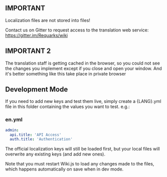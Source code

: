 ## IMPORTANT

Localization files are not stored into files!

Contact us on Gitter to request access to the translation web service: https://gitter.im/Requarks/wiki

## IMPORTANT 2

The translation staff is getting cached in the browser, so you could not see the changes
you implement except if you close and open your window. And it's better something like
this take place in private browser


## Development Mode

If you need to add new keys and test them live, simply create a {LANG}.yml file in this folder containing the values you want to test. e.g.:

### en.yml
```yml
admin:
  api.title: 'API Access'
  auth.title: 'Authentication'
```

The official localization keys will still be loaded first, but your local files will overwrite any existing keys (and add new ones).

Note that you must restart Wiki.js to load any changes made to the files, which happens automatically on save when in dev mode.

